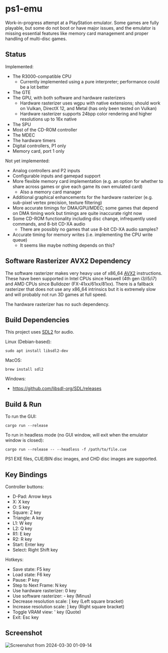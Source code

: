 # ps1-emu

Work-in-progress attempt at a PlayStation emulator. Some games are fully playable, but some do not boot or have major issues, and the emulator is missing essential features like memory card management and proper handling of multi-disc games.

## Status

Implemented:
* The R3000-compatible CPU
  * Currently implemented using a pure interpreter; performance could be a lot better
* The GTE
* The GPU, with both software and hardware rasterizers
  * Hardware rasterizer uses wgpu with native extensions; should work on Vulkan, DirectX 12, and Metal (has only been tested on Vulkan)
  * Hardware rasterizer supports 24bpp color rendering and higher resolutions up to 16x native
* The SPU
* Most of the CD-ROM controller
* The MDEC
* The hardware timers
* Digital controllers, P1 only
* Memory card, port 1 only

Not yet implemented:
* Analog controllers and P2 inputs
* Configurable inputs and gamepad support
* More flexible memory card implementation (e.g. an option for whether to share across games or give each game its own emulated card)
  * Also a memory card manager
* Additional graphical enhancements for the hardware rasterizer (e.g. sub-pixel vertex precision, texture filtering)
* More accurate timings for DMA/GPU/MDEC; some games that depend on DMA timing work but timings are quite inaccurate right now
* Some CD-ROM functionality including disc change, infrequently used commands, and 8-bit CD-XA audio
  * There are possibly no games that use 8-bit CD-XA audio samples?
* Accurate timing for memory writes (i.e. implementing the CPU write queue)
  * It seems like maybe nothing depends on this?

## Software Rasterizer AVX2 Dependency

The software rasterizer makes very heavy use of x86_64 [AVX2](https://en.wikipedia.org/wiki/Advanced_Vector_Extensions#Advanced_Vector_Extensions_2) instructions. These have been supported in Intel CPUs since Haswell (4th gen i3/i5/i7) and AMD CPUs since Bulldozer (FX-41xx/61xx/81xx). There is a fallback rasterizer that does not use any x86_64 intrinsics but it is extremely slow and will probably not run 3D games at full speed.

The hardware rasterizer has no such dependency.

## Build Dependencies

This project uses [SDL2](https://www.libsdl.org/) for audio.

Linux (Debian-based):
```shell
sudo apt install libsdl2-dev
```

MacOS:
```shell
brew install sdl2
```

Windows:
* https://github.com/libsdl-org/SDL/releases

## Build & Run

To run the GUI:
```shell
cargo run --release
```

To run in headless mode (no GUI window, will exit when the emulator window is closed):
```shell
cargo run --release -- --headless -f /path/to/file.cue
```

PS1 EXE files, CUE/BIN disc images, and CHD disc images are supported.

## Key Bindings

Controller buttons:
* D-Pad: Arrow keys
* X: X key
* O: S key
* Square: Z key
* Triangle: A key
* L1: W key
* L2: Q key
* R1: E key
* R2: R key
* Start: Enter key
* Select: Right Shift key

Hotkeys:
* Save state: F5 key
* Load state: F6 key
* Pause: P key
* Step to Next Frame: N key
* Use hardware rasterizer: 0 key
* Use software rasterizer: - key (Minus)
* Decrease resolution scale: [ key (Left square bracket)
* Increase resolution scale: ] key (Right square bracket)
* Toggle VRAM view: ' key (Quote)
* Exit: Esc key

## Screenshot

![Screenshot from 2024-03-30 01-09-14](https://github.com/jsgroth/ps1-emu/assets/1137683/99c35745-31b0-4a1b-8733-321bc8a4a372)
